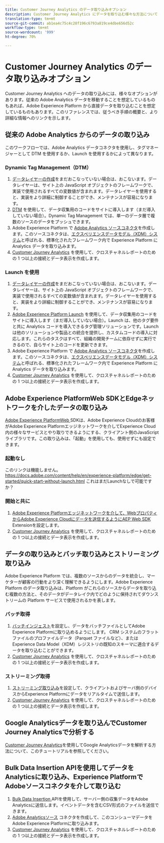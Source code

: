 ```yaml
---
title: Customer Journey Analytics のデータ取り込みオプション
description: Customer Journey Analytics にデータを取り込む様々な方法について
translation-type: tm+mt
source-git-commit: ab1ea4c75c4c28f196c6793a819ce4dbe656d52c
workflow-type: tm+mt
source-wordcount: '999'
ht-degree: 70%

---
```



# Customer Journey Analytics のデータ取り込みオプション

Customer Journey Analytics へのデータの取り込みには、様々なオプションがあります。従来の Adobe Analytics データを移動することを想定しているものもあれば、Adobe Experience Platform から直接データを取り込むことを想定しているものもあります。このリファレンスでは、従うべき手順の概要と、より詳細な情報へのリンクを示します。

## 従来の Adobe Analytics からのデータの取り込み

このワークフローでは、Adobe Analytics データコネクタを使用し、タグマネージャーとして DTM を使用するか、Launch を使用するかによって異なります。

### Dynamic Tag Management（DTM）

1. [データレイヤーの作成](https://docs.adobe.com/content/help/ja-JP/analytics/implementation/prepare/data-layer.html)をまだおこなっていない場合は、おこないます。データレイヤーは、サイト上の JavaScript オブジェクトのフレームワークで、実装で使用されるすべての変数値が含まれます。データレイヤーを使用すると、実装をより詳細に制御することができ、メンテナンスが容易になります。
1. [DTM](https://docs.adobe.com/content/help/ja-JP/analytics/implementation/other/dtm/dtm-implementation-overview.html) を使用して、データ収集用のコードをサイトに導入します（まだ導入していない場合）。Dynamic Tag Management では、単一のデータ層で複数のソースのデータをプッシュできます。
1. Adobe Experience Platform で [Adobe Analytics ソースコネクタ](https://docs.adobe.com/content/help/ja-JP/experience-platform/sources/ui-tutorials/create/adobe-applications/analytics.html)を作成します。このソースコネクタは、[エクスペリエンスデータモデル（XDM）システム](https://docs.adobe.com/content/help/ja-JP/experience-platform/xdm/home.html)と呼ばれる、標準化されたフレームワーク内で Experience Platform に Analytics データを取り込みます。
1. [Customer Journey Analytics](https://docs.adobe.com/content/help/ja-JP/analytics-platform/using/cja-overview/cja-getting-started.html) を使用して、クロスチャネルレポートのための 1 つ以上の接続とデータ表示を作成します。

### Launch を使用

1. [データレイヤーの作成](https://docs.adobe.com/content/help/en/analytics/implementation/prepare/data-layer.html)をまだおこなっていない場合は、おこないます。データレイヤーは、サイト上の JavaScript オブジェクトのフレームワークで、実装で使用されるすべての変数値が含まれます。データレイヤーを使用すると、実装をより詳細に制御することができ、メンテナンスが容易になります。
1. [Adobe Experience Platform Launch](https://docs.adobe.com/content/help/ja-JP/analytics/implementation/launch/overview.html) を使用して、データ収集用のコードをサイトに導入します（まだ導入していない場合）。Launch は、他のタグ要件と共に Analytics コードを導入できるタグ管理ソリューションです。Launch は他のソリューションや製品との統合を提供し、カスタムコードの導入に対応します。これらのタスクはすべて、組織の開発チームに依存せずに実行できるので、自らサイト上のコードを更新できます。
1. Adobe Experience Platform で [Adobe Analytics ソースコネクタ](https://docs.adobe.com/content/help/en/experience-platform/sources/ui-tutorials/create/adobe-applications/analytics.html)を作成します。このソースコネクタは、[エクスペリエンスデータモデル（XDM）システム](https://docs.adobe.com/content/help/en/experience-platform/xdm/home.html)と呼ばれる、標準化されたフレームワーク内で Experience Platform に Analytics データを取り込みます。
1. [Customer Journey Analytics](https://docs.adobe.com/content/help/en/analytics-platform/using/cja-overview/cja-getting-started.html) を使用して、クロスチャネルレポートのための 1 つ以上の接続とデータ表示を作成します。

## Adobe Experience PlatformWeb SDKとEdgeネットワークを介したデータの取り込み

[Adobe Experience PlatformWeb ](https://experienceleague.adobe.com/docs/experience-platform/edge/home.html?lang=en) SDKは、Adobe Experience Cloudのお客様がAdobe Experience Platformエッジネットワークを介してExperience Cloud内の様々なサービスとやり取りできるようにする、クライアント側のJavaScriptライブラリです。この取り込みは、「起動」を使用しても、使用せずにも設定できます。

### 起動なし

このリンクは機能しません。https://docs.adobe.com/content/help/en/experience-platform/edge/get-started/quick-start-without-launch.html これはまだLaunchなしで可能ですか？

### 開始と共に

1. [Adobe Experience Platformエッジネットワークを介して、WebプロパティからAdobe Experience Cloudにデータを送信するようにAEP Web SDK ](https://experienceleague.adobe.com/docs/launch/using/extensions-ref/adobe-extension/aep-extension/overview.html?lang=en#configure-the-aep-web-sdk-extension) Extensionを設定します。
1. [Customer Journey Analytics](https://docs.adobe.com/content/help/en/analytics-platform/using/cja-overview/cja-getting-started.html) を使用して、クロスチャネルレポートのための 1 つ以上の接続とデータ表示を作成します。

## データの取り込みとバッチ取り込みとストリーミング取り込み

Adobe Experience Platform では、複数のソースからのデータを統合し、マーケターが顧客の行動をより深く理解できるようにします。Adobe Experience Platform のデータ取り込みは、Platform がこれらのソースからデータを取り込む複数の方法と、そのデータがデータレイク内でどのように保持されてダウンストリームの Platform サービスで使用されるかを表します。

### バッチ取得

1. [バッチインジェスト](https://experienceleague.adobe.com/docs/experience-platform/ingestion/batch/overview.html?lang=en#batch)を設定し、データをバッチファイルとしてAdobe Experience Platformに取り込めるようにします。 CRM システムのフラットファイルのプロファイルデータ（Parquet ファイルなど）、または Experience Data Model（XDM）レジストリの既知のスキーマに適合するデータを取り込むことができます。
1. [Customer Journey Analytics](https://docs.adobe.com/content/help/en/analytics-platform/using/cja-overview/cja-getting-started.html) を使用して、クロスチャネルレポートのための 1 つ以上の接続とデータ表示を作成します。

### ストリーミング取得

1. [ストリーミング取り込み](https://experienceleague.adobe.com/docs/experience-platform/ingestion/streaming/overview.html?lang=en#streaming)を設定して、クライアントおよびサーバ側のデバイスからExperience Platformにデータをリアルタイムで送信します。
1. [Customer Journey Analytics](https://docs.adobe.com/content/help/en/analytics-platform/using/cja-overview/cja-getting-started.html) を使用して、クロスチャネルレポートのための 1 つ以上の接続とデータ表示を作成します。

## Google Analyticsデータを取り込んでCustomer Journey Analyticsで分析する

[Customer Journey Analytics](https://experienceleague.adobe.com/docs/platform-learn/comprehensive-technical-tutorial/module16/ex5.html?lang=en#objectives)を使用してGoogle Analyticsデータを解析する方法について、このチュートリアルを参照してください。

## Bulk Data Insertion APIを使用してデータをAnalyticsに取り込み、Experience PlatformでAdobeソースコネクタを介して取り込む

1. [Bulk Data Insertion ](https://www.adobe.io/apis/experiencecloud/analytics/docs.html#!AdobeDocs/analytics-2.0-apis/master/bdia.md) APIを使用して、サーバー側の収集データをAdobe Analyticsに送信します。イベントデータを含むCSV形式のファイルを送信できます。
1. [Adobe Analyticsソース](https://experienceleague.adobe.com/docs/experience-platform/sources/ui-tutorials/create/adobe-applications/analytics.html?lang=en) コネクタを作成して、このコンシューマデータをAdobe Experience Platformに取り込みます。
1. [Customer Journey Analytics](https://docs.adobe.com/content/help/en/analytics-platform/using/cja-overview/cja-getting-started.html) を使用して、クロスチャネルレポートのための 1 つ以上の接続とデータ表示を作成します。